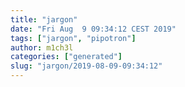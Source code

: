 ```yaml
---
title: "jargon"
date: "Fri Aug  9 09:34:12 CEST 2019"
tags: ["jargon", "pipotron"]
author: m1ch3l
categories: ["generated"]
slug: "jargon/2019-08-09-09:34:12"
---
```



